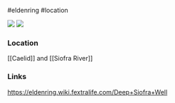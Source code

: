 #eldenring #location

![](https://eldenring.wiki.fextralife.com/file/Elden-Ring/deep-siofra-well-location-elden-ring-wiki-guide-300px-min-min.jpeg) ![](https://eldenring.wiki.fextralife.com/file/Elden-Ring/deep_siofra_well_map_elden_ring_wiki_guide_300px.jpg)
### Location
[[Caelid]] and [[Siofra River]]
### Links
https://eldenring.wiki.fextralife.com/Deep+Siofra+Well